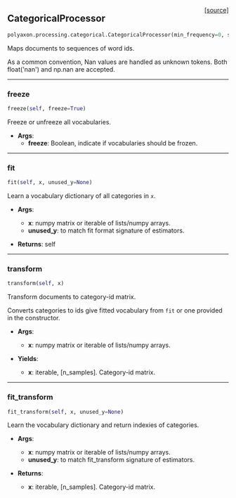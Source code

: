<span style="float:right;">[[source]](https://github.com/polyaxon/polyaxon-docs/blob/master/polyaxon/processing/categorical.py#L16)</span>
## CategoricalProcessor

```python
polyaxon.processing.categorical.CategoricalProcessor(min_frequency=0, share=False, vocabularies=None)
```

Maps documents to sequences of word ids.

As a common convention, Nan values are handled as unknown tokens.
Both float('nan') and np.nan are accepted.


----

### freeze


```python
freeze(self, freeze=True)
```


Freeze or unfreeze all vocabularies.

- __Args__:
  - __freeze__: Boolean, indicate if vocabularies should be frozen.


----

### fit


```python
fit(self, x, unused_y=None)
```


Learn a vocabulary dictionary of all categories in `x`.

- __Args__:
  - __x__: numpy matrix or iterable of lists/numpy arrays.
  - __unused_y__: to match fit format signature of estimators.

- __Returns__:
  self


----

### transform


```python
transform(self, x)
```


Transform documents to category-id matrix.

Converts categories to ids give fitted vocabulary from `fit` or
one provided in the constructor.

- __Args__:
  - __x__: numpy matrix or iterable of lists/numpy arrays.

- __Yields__:
  - __x__: iterable, [n_samples]. Category-id matrix.


----

### fit_transform


```python
fit_transform(self, x, unused_y=None)
```


Learn the vocabulary dictionary and return indexies of categories.

- __Args__:
  - __x__: numpy matrix or iterable of lists/numpy arrays.
  - __unused_y__: to match fit_transform signature of estimators.

- __Returns__:
  - __x__: iterable, [n_samples]. Category-id matrix.
